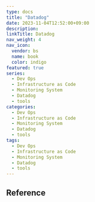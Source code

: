 ```yaml
---
type: docs
title: "Datadog"
date: 2023-11-04T12:52:00+09:00
description:
linkTitle: Datadog
nav_weight: 4
nav_icon:
  vendor: bs
  name: book
  color: indigo
featured: true
series:
  - Dev Ops
  - Infrastructure as Code
  - Monitoring System
  - Datadog
  - tools
categories:
  - Dev Ops
  - Infrastructure as Code
  - Monitoring System
  - Datadog
  - tools
tags:
  - Dev Ops
  - Infrastructure as Code
  - Monitoring System
  - Datadog
  - tools
---
```


## Reference
